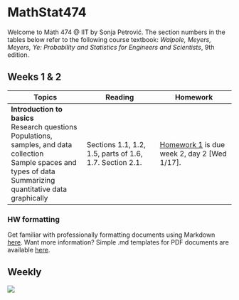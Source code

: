 # MathStat474
Welcome to Math 474 @ IIT by Sonja Petrović. 
The section numbers in the tables below refer to the following course textbook:  *Walpole, Meyers, Meyers, Ye:  Probability and Statistics for Engineers and Scientists*, 9th edition.

## Weeks 1 & 2 

| Topics | Reading| Homework | 
|----| ----| ---| 
|  **Introduction to basics**  <br> Research questions <br> Populations, samples, and data collection <br> Sample spaces and types of data <br> Summarizing quantitative data graphically | Sections 1.1, 1.2, 1.5, parts of 1.6, 1.7. Section 2.1.|  [Homework 1](https://sondzus.github.io/MathStat474/HW1.html) is due week 2, day 2 [Wed 1/17]. |

### HW formatting 


Get familiar with professionally formatting documents using Markdown [here](https://sondzus.github.io/MathStat474/DocumentFormattingGuidelines.html). 
Want more information? Simple .md templates for PDF documents are available [here](https://sondzus.github.io/MathStat474/DocumentFormattingGuidelines.html). 

##  Weekly

![](https://sondzus.github.io/MathStat474/OnePagers-Project%20timeline%20(1).jpg)
